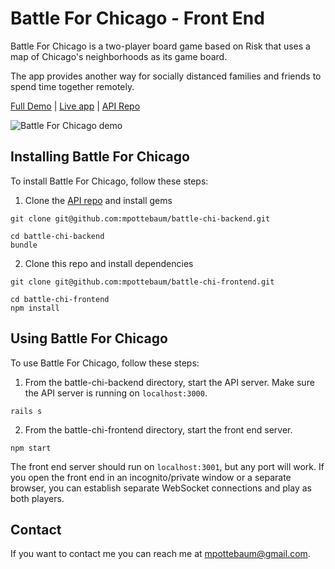 # Battle For Chicago - Front End

Battle For Chicago is a two-player board game based on Risk that uses a map of Chicago's neighborhoods as its game board.

The app provides another way for socially distanced families and friends to spend time together remotely.

[Full Demo](https://www.youtube.com/watch?v=2QhTyIyUOZg) | [Live app](https://fathomless-cove-56346.herokuapp.com/) | [API Repo](https://github.com/mpottebaum/battle-chi-backend)

![Battle For Chicago demo](https://j.gifs.com/oVBZXz.gif)

## Installing Battle For Chicago

To install Battle For Chicago, follow these steps:

1. Clone the [API repo](https://github.com/mpottebaum/battle-chi-backend) and install gems

```
git clone git@github.com:mpottebaum/battle-chi-backend.git

cd battle-chi-backend
bundle
```

2. Clone this repo and install dependencies

```
git clone git@github.com:mpottebaum/battle-chi-frontend.git

cd battle-chi-frontend
npm install
```

## Using Battle For Chicago

To use Battle For Chicago, follow these steps:

1. From the battle-chi-backend directory, start the API server. Make sure the API server is running on `localhost:3000`.

```
rails s
```

2. From the battle-chi-frontend directory, start the front end server.

```
npm start
```

The front end server should run on `localhost:3001`, but any port will work. If you open the front end in an incognito/private window or a separate browser, you can establish separate WebSocket connections and play as both players.

## Contact

If you want to contact me you can reach me at mpottebaum@gmail.com.